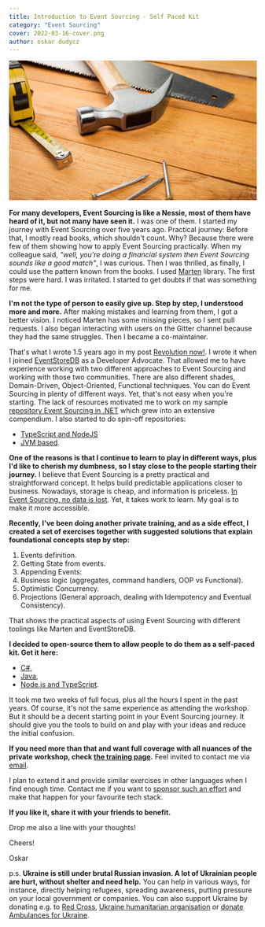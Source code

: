 ```yaml
---
title: Introduction to Event Sourcing - Self Paced Kit
category: "Event Sourcing"
cover: 2022-03-16-cover.png
author: oskar dudycz
---
```


![cover](2022-03-16-cover.png)

**For many developers, Event Sourcing is like a Nessie, most of them have heard of it, but not many have seen it.** I was one of them. I started my journey with Event Sourcing over five years ago. Practical journey: Before that, I mostly read books, which shouldn't count. Why? Because there were few of them showing how to apply Event Sourcing practically. When my colleague said, _"well, you're doing a financial system then Event Sourcing sounds like a good match"_, I was curious. Then I was thrilled, as finally, I could use the pattern known from the books. I used [Marten](https://martendb.io/) library. The first steps were hard. I was irritated. I started to get doubts if that was something for me.

**I'm not the type of person to easily give up. Step by step, I understood more and more.** After making mistakes and learning from them, I got a better vision. I noticed Marten has some missing pieces, so I sent pull requests. I also began interacting with users on the Gitter channel because they had the same struggles. Then I became a co-maintainer.

That's what I wrote 1.5 years ago in my post [Revolution now!](/en/revolution_now/). I wrote it when I joined [EventStoreDB](https://www.eventstore.com/) as a Developer Advocate. That allowed me to have experience working with two different approaches to Event Sourcing and working with those two communities. There are also different shades, Domain-Driven, Object-Oriented, Functional techniques. You can do Event Sourcing in plenty of different ways. Yet, that's not easy when you're starting. The lack of resources motivated me to work on my sample [repository Event Sourcing in .NET](https://github.com/oskardudycz/EventSourcing.NetCore) which grew into an extensive compendium. I also started to do spin-off repositories:
- [TypeScript and NodeJS](https://github.com/oskardudycz/EventSourcing.NodeJS)
- [JVM based](https://github.com/oskardudycz/EventSourcing.JVM).

**One of the reasons is that I continue to learn to play in different ways, plus I'd like to cherish my dumbness, so I stay close to the people starting their journey.** I believe that Event Sourcing is a pretty practical and straightforward concept. It helps build predictable applications closer to business. Nowadays, storage is cheap, and information is priceless. [In Event Sourcing, no data is lost](/en/never_lose_data_with_event_sourcing/). Yet, it takes work to learn. My goal is to make it more accessible.

**Recently, I've been doing another private training, and as a side effect, I created a set of exercises together with suggested solutions that explain foundational concepts step by step:**

1. Events definition.
2. Getting State from events.
3. Appending Events:
4. Business logic (aggregates, command handlers, OOP vs Functional).
5. Optimistic Concurrency.
6. Projections (General approach, dealing with Idempotency and Eventual Consistency).

That shows the practical aspects of using Event Sourcing with different toolings like Marten and EventStoreDB.

**I decided to open-source them to allow people to do them as a self-paced kit. Get it here:**
- [C#](https://github.com/oskardudycz/EventSourcing.NetCore/tree/main/Workshops/IntroductionToEventSourcing),
- [Java](https://github.com/oskardudycz/EventSourcing.JVM/tree/main/workshops/introduction-to-event-sourcing),
- [Node.js and TypeScript](https://github.com/oskardudycz/EventSourcing.NodeJS/tree/main/workshops/introduction_to_event_sourcing).

It took me two weeks of full focus, plus all the hours I spent in the past years. Of course, it's not the same experience as attending the workshop. But it should be a decent starting point in your Event Sourcing journey. It should give you the tools to build on and play with your ideas and reduce the initial confusion. 

**If you need more than that and want full coverage with all nuances of the private workshop, check [the training page](/en/training/).** Feel invited to contact me via [email](mailto:oskar@event-driven.io).

I plan to extend it and provide similar exercises in other languages when I find enough time. Contact me if you want to [sponsor such an effort](https://github.com/sponsors/oskardudycz) and make that happen for your favourite tech stack.

**If you like it, share it with your friends to benefit.**

Drop me also a line with your thoughts!

Cheers!

Oskar

p.s. **Ukraine is still under brutal Russian invasion. A lot of Ukrainian people are hurt, without shelter and need help.** You can help in various ways, for instance, directly helping refugees, spreading awareness, putting pressure on your local government or companies. You can also support Ukraine by donating e.g. to [Red Cross](https://www.icrc.org/en/donate/ukraine), [Ukraine humanitarian organisation](https://savelife.in.ua/en/donate/) or [donate Ambulances for Ukraine](https://www.gofundme.com/f/help-to-save-the-lives-of-civilians-in-a-war-zone).
